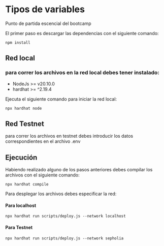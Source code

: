 # Tipos de variables

Punto de partida escencial del bootcamp

El primer paso es descargar las dependencias con el siguiente comando:

```shell
npm install
```

## Red local

### para correr los archivos en la red local debes tener instalado: 

* NodeJs >= v20.10.0
* hardhat >= ^2.19.4

Ejecuta el siguiente comando para iniciar la red local:

```shell
npx hardhat node
```

## Red Testnet

para correr los archivos en testnet debes introducir los datos correspondientes en el archivo .env

## Ejecución

Habiendo realizado alguno de los pasos anteriores debes compilar los archivos con el siguiente comando:

```shell
npx hardhat compile
```

Para desplegar los archivos debes especificar la red:

#### Para localhost

```shell
npx hardhat run scripts/deploy.js --network localhost
```

#### Para Testnet

```shell
npx hardhat run scripts/deploy.js --network sepholia
```
